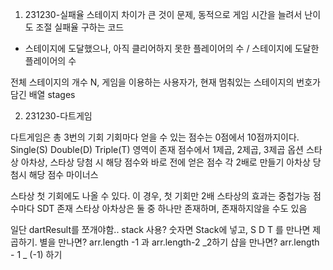 1. 231230-실패율
   스테이지 차이가 큰 것이 문제,
   동적으로 게임 시간을 늘려서 난이도 조절
   실패율 구하는 코드

- 스테이지에 도달했으나, 아직 클리어하지 못한 플레이어의 수 / 스테이지에 도달한 플레이어의 수

전체 스테이지의 개수 N, 게임을 이용하는 사용자가, 현재 멈춰있는 스테이지의 번호가 담긴 배열 stages

2. 231230-다트게임

다트게임은 총 3번의 기회
기회마다 얻을 수 있는 점수는 0점에서 10점까지이다.
Single(S) Double(D) Triple(T) 영역이 존재 점수에서 1제곱, 2제곱, 3제곱
옵션 스타상 아차상, 스타상 당첨 시 해당 점수와 바로 전에 얻은 점수 각 2배로 만들기
아차상 당첨시 해당 점수 마이너스

스타상 첫 기회에도 나올 수 있다. 이 경우, 첫 기회만 2배
스타상의 효과는 중첩가능
점수마다 SDT 존재
스타상 아차상은 둘 중 하나만 존재하며, 존재하지않을 수도 있음

일단 dartResult를 쪼개야함.. stack 사용?
숫자면 Stack에 넣고, S D T 를 만나면 제곱하기.
별을 만나면? arr.length -1 과 arr.length-2 _2하기
샵을 만나면? arr.length - 1 _ (-1) 하기
